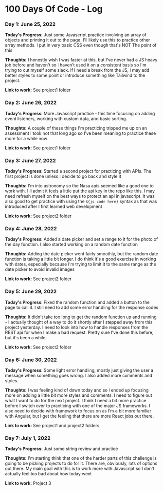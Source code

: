 # 100 Days Of Code - Log


### Day 1: June 25, 2022

**Today's Progress**: Just some Javascript practice involving an array of objects and printing it out to the page. I'll likely use this to practice other array methods. I put in very basic CSS even though that's NOT The point of this

**Thoughts:** I honestly wish I was faster at this, but I've never had a JS heavy job before and haven't so I haven't used it on a consistent basis so I'm trying to cut myself some slack. If I need a break from the JS, I may add better styles to some point or introduce something like Tailwind to the project.

**Link to work:** See project1 folder


### Day 2: June 26, 2022

**Today's Progress**: More Javascript practice - this time focusing on adding event listeners, working with custom data, and basic sorting.

**Thoughts:** A couple of these things I'm practicing tripped me up on an assessment I took not that long ago so I've been meaning to practice these more for a while now

**Link to work:** See project1 folder


### Day 3: June 27, 2022

**Today's Progress**: Started a second project for practicing with APIs. The first project is done unless I decide to go back and style it

**Thoughts:** I'm into astronomy so the Nasa apis seemed like a good one to work with. I'll admit it feels a little put the api key in the repo like this. I may need refresh myself on the best ways to protect an api in javascript. It was also good to get practice with using the `${js code here}` syntax as that was introduced after I first learned web development

**Link to work:** See project2 folder


### Day 4: June 28, 2022

**Today's Progress**: Added a date picker and set a range to it for the photo of the day function. I also started working on a random date function

**Thoughts:** Adding the date picker went fairly smoothly, but the random date function is taking a little bit longer. I do think it's a good exercise in working with dates, especially because I'm trying to limit it to the same range as the date picker to avoid invalid images

**Link to work:** See project2 folder


### Day 5: June 29, 2022

**Today's Progress**: Fixed the random function and added a button to the page to call it. I still need to add some error handling for the response codes

**Thoughts:** It didn't take too long to get the random function up and running - I actually thought of a way to do it shortly after I stepped away from this project yesterday. I need to look into how to handle responses from the REST api for when I make a bad request. Pretty sure I've done this before, but it's been a while. 

**Link to work:** See project2 folder


### Day 6: June 30, 2022

**Today's Progress**: Some light error handling, mostly just giving the user a message when something goes wrong. I also added more comments and styles. 

**Thoughts:** I was feeling kind of down today and so I ended up focusing more on adding a little bit more styles and comments. I need to figure out what I want to do for the next project. I think I need a bit more practice before I switch over to practicing with one of the major JS frameworks. I also need to decide with framework to focus on as I'm a bit more familiar with Angular, but I get the feeling that there are more React jobs out there.

**Link to work:** See project1 and project2 folders

### Day 7: July 1, 2022

**Today's Progress**:  Just some string review and practice

**Thoughts:** I'm starting think that one of the harder parts of this challenge is going to be picking projects to do for it. There are, obviously, lots of options out there. My main goal with this is to work more with Javascript so I don't actually feel too bad about how today went

**Link to work:** Project 3